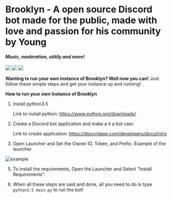 # Brooklyn - A open source Discord bot made for the public, made with love and passion for his community by Young
#### *Music, moderation, utitily and more!*
[<img src="https://img.shields.io/badge/Support-me!-orange.svg">](https://www.patreon.com/_brooklyn)  [<img src="https://img.shields.io/badge/discord-py-blue.svg">](https://github.com/Rapptz/discord.py) [<img src="https://discordapp.com/api/guilds/236311632198762496/widget.png?style=shield">](https://discord.gg/fmuvSX9)


**Wanting to run your own instance of Brooklyn? Well now you can!**
Just follow these simple steps and get your instance up and running!

**How to run your own Instance of Brooklyn**

1) Install python3.5

    Link to install python: https://www.python.org/downloads/

2) Create a Discord bot application and make a it a bot user.

    Link to create application: https://discordapp.com/developers/docs/intro

3) Open Launcher and Set the Owner ID, Token, and Prefix. Example of the launcher 

![example](https://maxie-pad.is-pretty.sexy/687779.gif)

5) To install the requirements, Open the Launcher and Select "Install Requirements".

6) When all these steps are said and done, all you need to do is type `python3.5 main.py` to run the bot!
